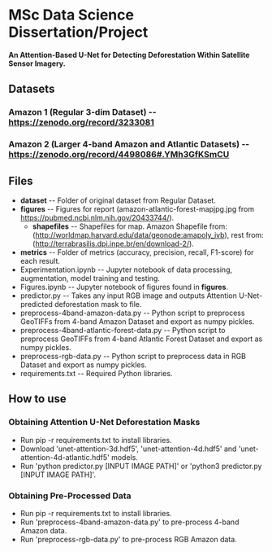 # MSc Data Science Dissertation/Project

**An Attention-Based U-Net for Detecting Deforestation Within Satellite Sensor Imagery.**

## Datasets
### Amazon 1 (Regular 3-dim Dataset) -- https://zenodo.org/record/3233081
### Amazon 2 (Larger 4-band Amazon and Atlantic Datasets) -- https://zenodo.org/record/4498086#.YMh3GfKSmCU

## Files
+ **dataset** -- Folder of original dataset from Regular Dataset.
+ **figures** -- Figures for report (amazon-atlantic-forest-mapjpg.jpg from https://pubmed.ncbi.nlm.nih.gov/20433744/).
  + **shapefiles** -- Shapefiles for map. Amazon Shapefile from: (http://worldmap.harvard.edu/data/geonode:amapoly_ivb), rest from: (http://terrabrasilis.dpi.inpe.br/en/download-2/).
+ **metrics** -- Folder of metrics (accuracy, precision, recall, F1-score) for each result.
+ Experimentation.ipynb -- Jupyter notebook of data processing, augmentation, model training and testing.
+ Figures.ipynb -- Jupyter notebook of figures found in **figures**.
+ predictor.py -- Takes any input RGB image and outputs Attention U-Net-predicted deforestation mask to file.
+ preprocess-4band-amazon-data.py -- Python script to preprocess GeoTIFFs from 4-band Amazon Dataset and export as numpy pickles.
+ preprocess-4band-atlantic-forest-data.py -- Python script to preprocess GeoTIFFs from 4-band Atlantic Forest Dataset and export as numpy pickles.
+ preprocess-rgb-data.py -- Python script to preprocess data in RGB Dataset and export as numpy pickles.
+ requirements.txt -- Required Python libraries.

## How to use
### Obtaining Attention U-Net Deforestation Masks
+ Run pip -r requirements.txt to install libraries.
+ Download 'unet-attention-3d.hdf5', 'unet-attention-4d.hdf5' and 'unet-attention-4d-atlantic.hdf5' models.
+ Run 'python predictor.py [INPUT IMAGE PATH]' or 'python3 predictor.py [INPUT IMAGE PATH]'.

### Obtaining Pre-Processed Data
+ Run pip -r requirements.txt to install libraries.
+ Run 'preprocess-4band-amazon-data.py' to pre-process 4-band Amazon data.
+ Run 'preprocess-rgb-data.py' to pre-process RGB Amazon data.
